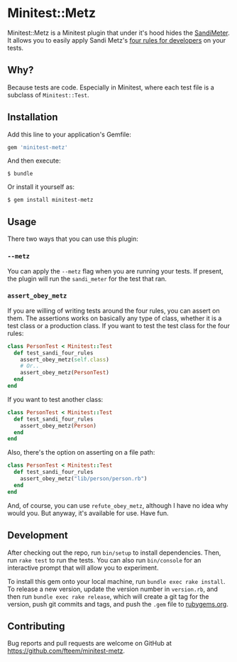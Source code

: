# Minitest::Metz

Minitest::Metz is a Minitest plugin that under it's hood hides the [SandiMeter](https://github.com/makaroni4/sandi_meter).
It allows you to easily apply Sandi Metz's [four rules for developers](https://robots.thoughtbot.com/sandi-metz-rules-for-developers)
on your tests.

## Why?

Because tests are code. Especially in Minitest, where each test file is a subclass
of `Minitest::Test`.

## Installation

Add this line to your application's Gemfile:

```ruby
gem 'minitest-metz'
```

And then execute:

    $ bundle

Or install it yourself as:

    $ gem install minitest-metz

## Usage

There two ways that you can use this plugin:

### `--metz`

You can apply the `--metz` flag when you are running your tests. If present, the
plugin will run the `sandi_meter` for the test that ran.

### `assert_obey_metz`

If you are willing of writing tests around the four rules, you can assert on
them. The assertions works on basically any type of class, whether it is a test
class or a production class. If you want to test the test class for the four
rules:

```ruby
class PersonTest < Minitest::Test
  def test_sandi_four_rules
    assert_obey_metz(self.class)
    # Or..
    assert_obey_metz(PersonTest)
  end
end
```

If you want to test another class:

```ruby
class PersonTest < Minitest::Test
  def test_sandi_four_rules
    assert_obey_metz(Person)
  end
end
```

Also, there's the option on asserting on a file path:

```ruby
class PersonTest < Minitest::Test
  def test_sandi_four_rules
    assert_obey_metz("lib/person/person.rb")
  end
end
```

And, of course, you can use `refute_obey_metz`, although I have no idea why
would you. But anyway, it's available for use. Have fun.

## Development

After checking out the repo, run `bin/setup` to install dependencies. Then, run `rake test` to run the tests. You can also run `bin/console` for an interactive prompt that will allow you to experiment.

To install this gem onto your local machine, run `bundle exec rake install`. To release a new version, update the version number in `version.rb`, and then run `bundle exec rake release`, which will create a git tag for the version, push git commits and tags, and push the `.gem` file to [rubygems.org](https://rubygems.org).

## Contributing

Bug reports and pull requests are welcome on GitHub at https://github.com/fteem/minitest-metz.

